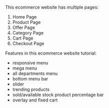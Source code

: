 This ecommerce website has multiple pages:
1. Home Page
2. Product Page
3. Offer Page
4. Category Page
5. Cart Page
6. Checkout Page

Features in this ecommerce website tutorial:
- responsive menu
- mega menu
- all departments menu
- bottom menu bar
- slider
- trending products
- sold/available stock product percentage bar
- overlay and fixed cart